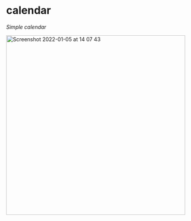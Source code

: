 # calendar

<i>Simple calendar</i> <br>

<a href="https://boryana-k.github.io/calendar/" target="_blank"><img width="481" alt="Screenshot 2022-01-05 at 14 07 43" src="https://user-images.githubusercontent.com/77883725/148215219-27a2ff09-a1e6-4197-87f8-6677851a1f4a.png"></a>
